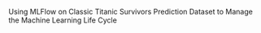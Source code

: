 Using MLFlow on Classic Titanic Survivors Prediction Dataset to Manage the Machine Learning Life Cycle

